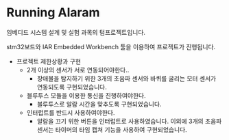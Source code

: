 # Running Alaram

임베디드 시스템 설계 및 실험 과목의 텀프로젝트입니다.

stm32보드와 IAR Embedded Workbench 툴을 이용하여 프로젝트가 진행됩니다.

+ 프로젝트 제한상황과 구현
  + 2개 이상의 센서가 서로 연동되어야한다..
    + 장애물을 탐지하기 위한 3개의 초음파 센서와 바퀴를 굴리는 모터 센서가 연동되도록 구현되었습니다.
  + 블루투스 모듈을 이용한 통신을 진행하여야한다.
      + 블루투스로 알람 시간을 맞추도록 구현되었습니다.
  + 인터럽트를 반드시 사용하여야한다.
      + 알람을 끄기 위한 버튼을 인터럽트로 사용하였습니다. 이외에 3개의 초음파 센서는 타이머의 타임 캡쳐 기능을 사용하여 구현되었습니다.



